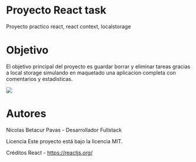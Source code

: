 # Proyecto React task
Proyecto practico react, react context, localstorage 

# Objetivo
El objetivo principal del proyecto es guardar borrar y eliminar tareas gracias a local storage simulando en maquetado una aplicacion completa con comentarios y estadisticas.

![](https://firebasestorage.googleapis.com/v0/b/imagenes-1ccc1.appspot.com/o/portafolio%2Ftask.png?alt=media&token=dce48c32-49a7-418b-a0f9-940d6ad2101e)

# Autores
Nicolas Betacur Pavas - Desarrollador Fullstack

Licencia
Este proyecto está bajo la licencia MIT.

Créditos
React - https://reactjs.org/
